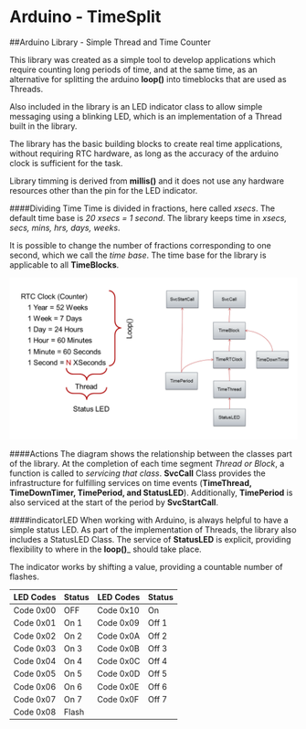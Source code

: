 # Arduino - TimeSplit
##Arduino Library - Simple Thread and Time Counter

This library was created as a simple tool to develop applications which require counting long periods of time, and at the same time, as an alternative for splitting the arduino __loop()__ into timeblocks that are used as Threads.

Also included in the library is an LED indicator class to allow simple messaging using a blinking LED, which is an implementation of a Thread built in the library.

The library has the basic building blocks to create real time applications, without requiring RTC hardware, as long as the accuracy of the arduino clock is sufficient for the task.

Library timming is derived from __millis()__ and it does not use any hardware resources other than the pin for the LED indicator.

####Dividing Time
Time is divided in fractions, here called _xsecs_. The default time base is _20 xsecs = 1 second_. The library keeps time in _xsecs, secs, mins, hrs, days, weeks_.

It is possible to change the number of fractions corresponding to one second, which we call the _time base_. The time base for the library is applicable to all __TimeBlocks__.

![TimeSplit Diagram](https://raw.githubusercontent.com/PM490/ArduinoTimeSplit/master/Images/TimeSplit.png)

####Actions
The diagram shows the relationship between the classes part of the library. At the completion of each time segment _Thread or Block_, a function is called to _servicing that class_. __SvcCall__ Class provides the infrastructure for fulfilling services on time events (__TimeThread, TimeDownTimer, TimePeriod, and StatusLED__). Additionally, __TimePeriod__ is also serviced at the start of the period by __SvcStartCall__.

####indicatorLED
When working with Arduino, is always helpful to have a simple status LED. As part of the implementation of Threads, the library also includes a StatusLED Class. The service of __StatusLED__ is explicit, providing flexibility to where in the __loop()___ should take place.

The indicator works by shifting a value, providing a countable number of flashes.

 LED Codes | Status | LED Codes | Status
 --------- | ------ | --------- | ------
 Code 0x00 | OFF    | Code 0x10 | On
 Code 0x01 | On  1  | Code 0x09 | Off 1
 Code 0x02 | On  2  | Code 0x0A | Off 2
 Code 0x03 | On  3  | Code 0x0B | Off 3
 Code 0x04 | On  4  | Code 0x0C | Off 4
 Code 0x05 | On  5  | Code 0x0D | Off 5
 Code 0x06 | On  6  | Code 0x0E | Off 6
 Code 0x07 | On  7  | Code 0x0F | Off 7
 Code 0x08 | Flash
